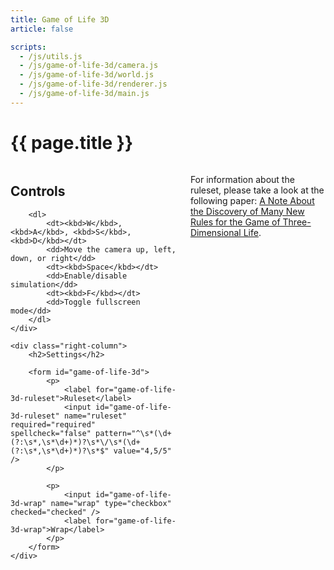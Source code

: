 ```yaml
---
title: Game of Life 3D
article: false

scripts:
  - /js/utils.js
  - /js/game-of-life-3d/camera.js
  - /js/game-of-life-3d/world.js
  - /js/game-of-life-3d/renderer.js
  - /js/game-of-life-3d/main.js
---
```


# {{ page.title }} #

<div class="bordered">
	<canvas id="game-of-life-3d-canvas" tabindex="0"></canvas>
</div>

<div class="columns">
	<div class="left-column">
		<h2>Controls</h2>

		<dl>
			<dt><kbd>W</kbd>, <kbd>A</kbd>, <kbd>S</kbd>, <kbd>D</kbd></dt>
			<dd>Move the camera up, left, down, or right</dd>
			<dt><kbd>Space</kbd></dt>
			<dd>Enable/disable simulation</dd>
			<dt><kbd>F</kbd></dt>
			<dd>Toggle fullscreen mode</dd>
		</dl>
	</div>

	<div class="right-column">
		<h2>Settings</h2>

		<form id="game-of-life-3d">
			<p>
				<label for="game-of-life-3d-ruleset">Ruleset</label>
				<input id="game-of-life-3d-ruleset" name="ruleset" required="required" spellcheck="false" pattern="^\s*(\d+(?:\s*,\s*\d+)*)?\s*\/\s*(\d+(?:\s*,\s*\d+)*)?\s*$" value="4,5/5" />
			</p>

			<p>
				<input id="game-of-life-3d-wrap" name="wrap" type="checkbox" checked="checked" />
				<label for="game-of-life-3d-wrap">Wrap</label>
			</p>
		</form>
	</div>
</div>

For information about the ruleset, please take a look at the following paper:
[A Note About the Discovery of Many New Rules for the Game of Three-Dimensional Life](https://www.complex-systems.com/abstracts/v16_i04_a07/).